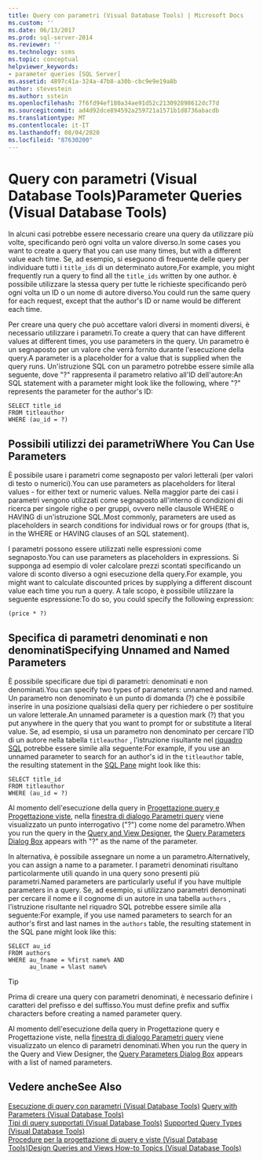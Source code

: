```yaml
---
title: Query con parametri (Visual Database Tools) | Microsoft Docs
ms.custom: ''
ms.date: 06/13/2017
ms.prod: sql-server-2014
ms.reviewer: ''
ms.technology: ssms
ms.topic: conceptual
helpviewer_keywords:
- parameter queries [SQL Server]
ms.assetid: 4897c41a-324a-47b8-a30b-cbc9e9e19a8b
author: stevestein
ms.author: sstein
ms.openlocfilehash: 7f6fd94ef180a34ae91d52c213092898612dc77d
ms.sourcegitcommit: ad4d92dce894592a259721a1571b1d8736abacdb
ms.translationtype: MT
ms.contentlocale: it-IT
ms.lasthandoff: 08/04/2020
ms.locfileid: "87630200"
---
```

# <a name="parameter-queries-visual-database-tools"></a><span data-ttu-id="bed7a-102">Query con parametri (Visual Database Tools)</span><span class="sxs-lookup"><span data-stu-id="bed7a-102">Parameter Queries (Visual Database Tools)</span></span>
  <span data-ttu-id="bed7a-103">In alcuni casi potrebbe essere necessario creare una query da utilizzare più volte, specificando però ogni volta un valore diverso.</span><span class="sxs-lookup"><span data-stu-id="bed7a-103">In some cases you want to create a query that you can use many times, but with a different value each time.</span></span> <span data-ttu-id="bed7a-104">Se, ad esempio, si eseguono di frequente delle query per individuare tutti i `title_ids` di un determinato autore,</span><span class="sxs-lookup"><span data-stu-id="bed7a-104">For example, you might frequently run a query to find all the `title_ids` written by one author.</span></span> <span data-ttu-id="bed7a-105">è possibile utilizzare la stessa query per tutte le richieste specificando però ogni volta un ID o un nome di autore diverso.</span><span class="sxs-lookup"><span data-stu-id="bed7a-105">You could run the same query for each request, except that the author's ID or name would be different each time.</span></span>  
  
 <span data-ttu-id="bed7a-106">Per creare una query che può accettare valori diversi in momenti diversi, è necessario utilizzare i parametri.</span><span class="sxs-lookup"><span data-stu-id="bed7a-106">To create a query that can have different values at different times, you use parameters in the query.</span></span> <span data-ttu-id="bed7a-107">Un parametro è un segnaposto per un valore che verrà fornito durante l'esecuzione della query.</span><span class="sxs-lookup"><span data-stu-id="bed7a-107">A parameter is a placeholder for a value that is supplied when the query runs.</span></span> <span data-ttu-id="bed7a-108">Un'istruzione SQL con un parametro potrebbe essere simile alla seguente, dove "?" rappresenta il parametro relativo all'ID dell'autore:</span><span class="sxs-lookup"><span data-stu-id="bed7a-108">An SQL statement with a parameter might look like the following, where "?" represents the parameter for the author's ID:</span></span>  
  
```  
SELECT title_id  
FROM titleauthor  
WHERE (au_id = ?)  
```  
  
## <a name="where-you-can-use-parameters"></a><span data-ttu-id="bed7a-109">Possibili utilizzi dei parametri</span><span class="sxs-lookup"><span data-stu-id="bed7a-109">Where You Can Use Parameters</span></span>  
 <span data-ttu-id="bed7a-110">È possibile usare i parametri come segnaposto per valori letterali (per valori di testo o numerici).</span><span class="sxs-lookup"><span data-stu-id="bed7a-110">You can use parameters as placeholders for literal values - for either text or numeric values.</span></span> <span data-ttu-id="bed7a-111">Nella maggior parte dei casi i parametri vengono utilizzati come segnaposto all'interno di condizioni di ricerca per singole righe o per gruppi, ovvero nelle clausole WHERE o HAVING di un'istruzione SQL.</span><span class="sxs-lookup"><span data-stu-id="bed7a-111">Most commonly, parameters are used as placeholders in search conditions for individual rows or for groups (that is, in the WHERE or HAVING clauses of an SQL statement).</span></span>  
  
 <span data-ttu-id="bed7a-112">I parametri possono essere utilizzati nelle espressioni come segnaposto.</span><span class="sxs-lookup"><span data-stu-id="bed7a-112">You can use parameters as placeholders in expressions.</span></span> <span data-ttu-id="bed7a-113">Si supponga ad esempio di voler calcolare prezzi scontati specificando un valore di sconto diverso a ogni esecuzione della query.</span><span class="sxs-lookup"><span data-stu-id="bed7a-113">For example, you might want to calculate discounted prices by supplying a different discount value each time you run a query.</span></span> <span data-ttu-id="bed7a-114">A tale scopo, è possibile utilizzare la seguente espressione:</span><span class="sxs-lookup"><span data-stu-id="bed7a-114">To do so, you could specify the following expression:</span></span>  
  
```  
(price * ?)  
```  
  
## <a name="specifying-unnamed-and-named-parameters"></a><span data-ttu-id="bed7a-115">Specifica di parametri denominati e non denominati</span><span class="sxs-lookup"><span data-stu-id="bed7a-115">Specifying Unnamed and Named Parameters</span></span>  
 <span data-ttu-id="bed7a-116">È possibile specificare due tipi di parametri: denominati e non denominati.</span><span class="sxs-lookup"><span data-stu-id="bed7a-116">You can specify two types of parameters: unnamed and named.</span></span> <span data-ttu-id="bed7a-117">Un parametro non denominato è un punto di domanda (?) che è possibile inserire in una posizione qualsiasi della query per richiedere o per sostituire un valore letterale.</span><span class="sxs-lookup"><span data-stu-id="bed7a-117">An unnamed parameter is a question mark (?) that you put anywhere in the query that you want to prompt for or substitute a literal value.</span></span> <span data-ttu-id="bed7a-118">Se, ad esempio, si usa un parametro non denominato per cercare l'ID di un autore nella tabella `titleauthor` , l'istruzione risultante nel [riquadro SQL](visual-database-tools.md) potrebbe essere simile alla seguente:</span><span class="sxs-lookup"><span data-stu-id="bed7a-118">For example, if you use an unnamed parameter to search for an author's id in the `titleauthor` table, the resulting statement in the [SQL Pane](visual-database-tools.md) might look like this:</span></span>  
  
```  
SELECT title_id  
FROM titleauthor  
WHERE (au_id = ?)  
```  
  
 <span data-ttu-id="bed7a-119">Al momento dell'esecuzione della query in [Progettazione query e Progettazione viste](query-and-view-designer-tools-visual-database-tools.md), nella [finestra di dialogo Parametri query](query-parameters-dialog-box-visual-database-tools.md) viene visualizzato un punto interrogativo ("?") come nome del parametro.</span><span class="sxs-lookup"><span data-stu-id="bed7a-119">When you run the query in the [Query and View Designer](query-and-view-designer-tools-visual-database-tools.md), the [Query Parameters Dialog Box](query-parameters-dialog-box-visual-database-tools.md) appears with "?" as the name of the parameter.</span></span>  
  
 <span data-ttu-id="bed7a-120">In alternativa, è possibile assegnare un nome a un parametro.</span><span class="sxs-lookup"><span data-stu-id="bed7a-120">Alternatively, you can assign a name to a parameter.</span></span> <span data-ttu-id="bed7a-121">I parametri denominati risultano particolarmente utili quando in una query sono presenti più parametri.</span><span class="sxs-lookup"><span data-stu-id="bed7a-121">Named parameters are particularly useful if you have multiple parameters in a query.</span></span> <span data-ttu-id="bed7a-122">Se, ad esempio, si utilizzano parametri denominati per cercare il nome e il cognome di un autore in una tabella `authors` , l'istruzione risultante nel riquadro SQL potrebbe essere simile alla seguente:</span><span class="sxs-lookup"><span data-stu-id="bed7a-122">For example, if you use named parameters to search for an author's first and last names in the `authors` table, the resulting statement in the SQL pane might look like this:</span></span>  
  
```  
SELECT au_id  
FROM authors  
WHERE au_fname = %first name% AND  
      au_lname = %last name%  
```  
  
> [!TIP]  
>  <span data-ttu-id="bed7a-123">Prima di creare una query con parametri denominati, è necessario definire i caratteri del prefisso e del suffisso.</span><span class="sxs-lookup"><span data-stu-id="bed7a-123">You must define prefix and suffix characters before creating a named parameter query.</span></span>  
  
 <span data-ttu-id="bed7a-124">Al momento dell'esecuzione della query in Progettazione query e Progettazione viste, nella [finestra di dialogo Parametri query](query-parameters-dialog-box-visual-database-tools.md) viene visualizzato un elenco di parametri denominati.</span><span class="sxs-lookup"><span data-stu-id="bed7a-124">When you run the query in the Query and View Designer, the [Query Parameters Dialog Box](query-parameters-dialog-box-visual-database-tools.md) appears with a list of named parameters.</span></span>  
  
## <a name="see-also"></a><span data-ttu-id="bed7a-125">Vedere anche</span><span class="sxs-lookup"><span data-stu-id="bed7a-125">See Also</span></span>  
 <span data-ttu-id="bed7a-126">[Esecuzione di query con parametri &#40;Visual Database Tools&#41;](query-with-parameters-visual-database-tools.md) </span><span class="sxs-lookup"><span data-stu-id="bed7a-126">[Query with Parameters &#40;Visual Database Tools&#41;](query-with-parameters-visual-database-tools.md) </span></span>  
 <span data-ttu-id="bed7a-127">[Tipi di query supportati &#40;Visual Database Tools&#41;](supported-query-types-visual-database-tools.md) </span><span class="sxs-lookup"><span data-stu-id="bed7a-127">[Supported Query Types &#40;Visual Database Tools&#41;](supported-query-types-visual-database-tools.md) </span></span>  
 [<span data-ttu-id="bed7a-128">Procedure per la progettazione di query e viste &#40;Visual Database Tools&#41;</span><span class="sxs-lookup"><span data-stu-id="bed7a-128">Design Queries and Views How-to Topics &#40;Visual Database Tools&#41;</span></span>](design-queries-and-views-how-to-topics-visual-database-tools.md)  
  
  
